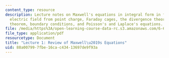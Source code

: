 ```yaml
---
content_type: resource
description: Lecture notes on Maxwell's equations in integral form in free space,
  electric field from point charge, Faraday cages, the divergence theorem, Stoke's
  theorem, boundary conditions, and Poisson's and Laplace's equations.
file: /media/https%3A/open-learning-course-data-rc.s3.amazonaws.com/6-642-continuum-electromechanics-fall-2008/88a007997fbe16cac43413697de9f93a_lec01_f08.pdf
file_type: application/pdf
resourcetype: Document
title: "Lecture 1: Review of Maxwell\u2019s Equations"
uid: 88a00799-7fbe-16ca-c434-13697de9f93a
---
```

